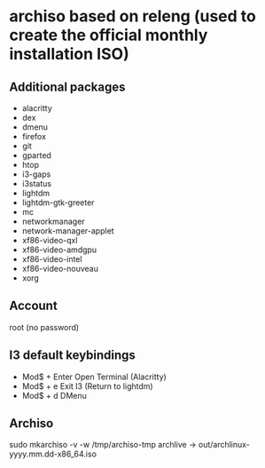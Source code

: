 # archiso based on releng (used to create the official monthly installation ISO)

## Additional packages

- alacritty
- dex
- dmenu
- firefox
- git
- gparted
- htop
- i3-gaps
- i3status
- lightdm
- lightdm-gtk-greeter
- mc
- networkmanager
- network-manager-applet
- xf86-video-qxl
- xf86-video-amdgpu
- xf86-video-intel
- xf86-video-nouveau
- xorg

## Account 

root (no password)

## I3 default keybindings

- Mod$ + Enter  Open Terminal (Alacritty)
- Mod$ + e        Exit I3 (Return to lightdm)
- Mod$ + d        DMenu
  
## Archiso
  
  sudo mkarchiso -v -w /tmp/archiso-tmp archlive
  -> out/archlinux-yyyy.mm.dd-x86_64.iso
  
  
